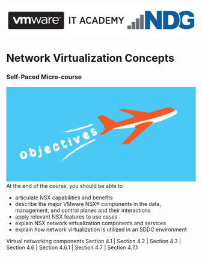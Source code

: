 ![](logo.png)
# Network Virtualization Concepts 
### Self-Paced Micro-course
![](Objectives.png)
At the end of the course, you should be able to
+	articulate NSX capabilities and benefits
+	describe the major VMware NSX® components in the data, management, and control planes and their interactions
+	apply relevant NSX features to use cases
+	explain NSX network virtualization components and services
+	explain how network virtualization is utilized in an SDDC environment


Virtual networking components
Section 4.1 | Section 4.2 | Section 4.3 | Section 4.6 | Section 4.6.1 | Section 4.7 | Section 4.7.1

